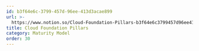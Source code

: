 ```yaml
---
id: b3f64e6c-3799-457d-96ee-413d3acae899
url: >-
  https://www.notion.so/Cloud-Foundation-Pillars-b3f64e6c3799457d96ee413d3acae899
title: Cloud Foundation Pillars
category: Maturity Model
order: 30
---
```


<!-- included database 3958983e-15f0-4446-9226-6e8af5eccbc9 -->
